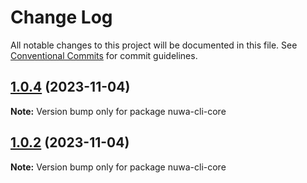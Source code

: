 # Change Log

All notable changes to this project will be documented in this file.
See [Conventional Commits](https://conventionalcommits.org) for commit guidelines.

## [1.0.4](https://github.com/WeilinerL/nuwa-cli/compare/v1.0.3...v1.0.4) (2023-11-04)

**Note:** Version bump only for package nuwa-cli-core

## [1.0.2](https://github.com/WeilinerL/nuwa-cli/compare/v1.0.1...v1.0.2) (2023-11-04)

**Note:** Version bump only for package nuwa-cli-core
